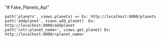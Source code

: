 "# Fake_Planets_Api"


    path('planets', views.planets) => Ex: http://localhost:8000/planets
    path('addplanet', views.add_planet)  Ex: http://localhost:8000/addplanet
    path('<str:planet_name>', views.get_planet) Ex: http://localhost:8000/<planet_name>
